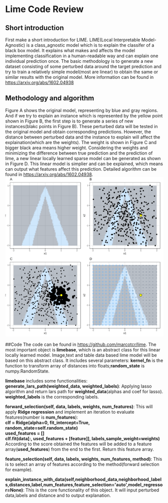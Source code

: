 # Lime Code Review
## Short introduction
  First make a short introduction for LIME. LIME(Local Interpretable Model-Agnostic) is a class_agnostic model which is to explain the classifer of a black box model. It explains what makes and affects the model implementing classification in a human-readable way and can explain one individual prediction once. The basic methodology is to generate a new dataset consisting of some perturbed data around the target prediction and try to train a relatively simple model(most are linear) to obtain the same or similar results with the original model. More information can be found in https://arxiv.org/abs/1602.04938
## Methodology and algorithm

  Figure A shows the original model, representing by blue and gray regions. And if we try to explain an instance which is represented by the yellow point shown in Figure B, the first step is to generate a series of new instances(blakc points in Figure B). These perturbed data will be tested in the original model and obtain corresponding predictions. However, the distance between perturbed data and the instance to explain will affect the explaination(which are the weights). The weight is shown in Figure C and bigger black area means higher weight. Considering the weights and minimizing the difference between true prediction and the prediction of lime, a new linear locally learned sparse model can be generated as shown in Figure D. This linear model is simplier and can be explained, which means can output what features affect this prediction. Detailed algorithm can be found in https://arxiv.org/abs/1602.04938.
  ![Image](https://github.com/yongkangzzz/practice/blob/main/Lime.png)

##Code
  The code can be found in https://github.com/marcotcr/lime.
  The most important object is **limebase**, which is an abstract class for this linear locally learned model. Image,text and table data based lime model will be based on this abstract class. It includes several parameters: **kernel_fn** is the function to transform array of distances into floats;**random_state** is numpy.RandomState.
  
  **limebase** includes some functionalities:
  **generate_lars_path(weighted_data, weighted_labels)**: Applying lasso algorithm and return lars path for **weighted_data**(alphas and coef for lasso). **weighted_labels** is the corresponding labels.
  
  **forward_selection(self, data, labels, weights, num_features)**: This will apply **Ridge regression** and implement an iteration to evaluate features(number is **num_features**):  
  **clf = Ridge(alpha=0, fit_intercept=True, random_state=self.random_state)  
  used_features = []  
  clf.fit(data[:, used_features + [feature]], labels,sample_weight=weights)**  
According to the score obtained the features will be added to a feature array(**used_features**) from the end to the first. Return this feature array.
  
  **feature_selection(self, data, labels, weights, num_features, method)**: This is to select an array of features according to the method(forward selection for example).
  
  **explain_instance_with_data(self,neighborhood_data,neighborhood_labels,distances,label,num_features,feature_selection='auto',model_regressor=None)**: This is the core functionality of this object. It will input perturbed data,labels and distance and to output explanation.
  
  
